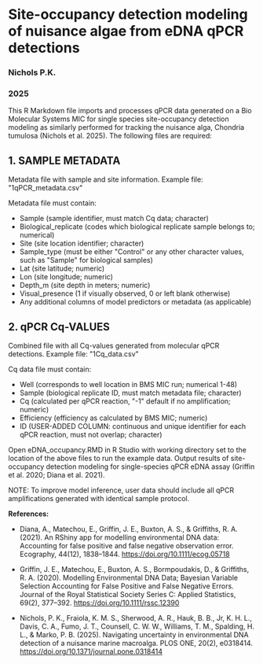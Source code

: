 # Site-occupancy detection modeling of nuisance algae from eDNA qPCR detections
### Nichols P.K.
### 2025

This R Markdown file imports and processes qPCR data generated on a Bio Molecular Systems MIC for single species site-occupancy detection modeling as similarly performed for tracking the nuisance alga, Chondria tumulosa (Nichols et al. 2025). The following files are required:

## 1. SAMPLE METADATA
Metadata file with sample and site information. Example file: "1qPCR_metadata.csv"

Metadata file must contain:
* Sample (sample identifier, must match Cq data; character)
* Biological_replicate (codes which biological replicate sample belongs to; numerical)
* Site (site location identifier; character)
* Sample_type (must be either "Control" or any other character values, such as "Sample" for biological samples)
* Lat (site latitude; numeric)
* Lon (site longitude; numeric)
* Depth_m (site depth in meters; numeric)
* Visual_presence (1 if visually observed, 0 or left blank otherwise)
* Any additional columns of model predictors or metadata (as applicable)

## 2. qPCR Cq-VALUES
Combined file with all Cq-values generated from molecular qPCR detections. Example file: "1Cq_data.csv"

Cq data file must contain:
  
* Well (corresponds to well location in BMS MIC run; numerical 1-48)
* Sample (biological replicate ID, must match metadata file; character)
* Cq (calculated per qPCR reaction, "-1" default if no amplification; numeric)
* Efficiency (efficiency as calculated by BMS MIC; numeric)
* ID (USER-ADDED COLUMN: continuous and unique identifier for each qPCR reaction, must not overlap; character)

Open eDNA_occupancy.RMD in R Studio with working directory set to the location of the above files to run the example data. Output results of site-occupancy detection modeling for single-species qPCR eDNA assay (Griffin et al. 2020; Diana et al. 2021). 

NOTE: To improve model inference, user data should include all qPCR amplifications generated with identical sample protocol.

**References:**
* Diana, A., Matechou, E., Griffin, J. E., Buxton, A. S., & Griffiths, R. A. (2021). An RShiny app for modelling environmental DNA data: Accounting for false positive and false negative observation error. Ecography, 44(12), 1838–1844. https://doi.org/10.1111/ecog.05718

* Griffin, J. E., Matechou, E., Buxton, A. S., Bormpoudakis, D., & Griffiths, R. A. (2020). Modelling Environmental DNA Data; Bayesian Variable Selection Accounting for False Positive and False Negative Errors. Journal of the Royal Statistical Society Series C: Applied Statistics, 69(2), 377–392. https://doi.org/10.1111/rssc.12390

* Nichols, P. K., Fraiola, K. M. S., Sherwood, A. R., Hauk, B. B., Jr, K. H. L., Davis, C. A., Fumo, J. T., Counsell, C. W. W., Williams, T. M., Spalding, H. L., & Marko, P. B. (2025). Navigating uncertainty in environmental DNA detection of a nuisance marine macroalga. PLOS ONE, 20(2), e0318414. https://doi.org/10.1371/journal.pone.0318414

